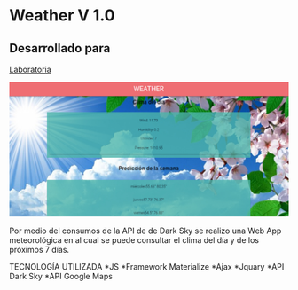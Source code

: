 # Weather V 1.0 


## Desarrollado para 
[Laboratoria](http://laboratoria.la)

![](images/img_readme.jpg)

Por medio del consumos de la API de de Dark Sky se realizo una Web App meteorológica en al cual se puede consultar el clima del día y de los próximos 7 días.



TECNOLOGÍA UTILIZADA
*JS
*Framework Materialize
*Ajax
*Jquary
*API Dark Sky
*API Google Maps